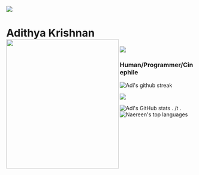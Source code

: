 

<img src="https://user-images.githubusercontent.com/73097560/115834477-dbab4500-a447-11eb-908a-139a6edaec5c.gif"></a>
# Adithya Krishnan <img align="left" src="https://github.com/fal3n-4ngel/fal3n-4ngel/blob/main/1.gif" width="300" height="345" />
<img src="https://komarev.com/ghpvc/?username=fal3n-4ngel"/> 


### Human/Programmer/Cinephile
![Adi's github streak](https://github-readme-streak-stats.herokuapp.com/?user=fal3n-4ngel&theme=blue-red)


<img src="https://user-images.githubusercontent.com/73097560/115834477-dbab4500-a447-11eb-908a-139a6edaec5c.gif"></a>


![Adi's GitHub stats](https://github-readme-stats.vercel.app/api?username=fal3n-4ngel) .            /t    .![Naereen's top languages](https://github-readme-stats.vercel.app/api/top-langs/?username=fal3n-4ngel&theme=blue-red)
